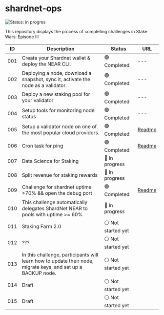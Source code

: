 # shardnet-ops

![Status: in progres](https://img.shields.io/badge/Status-in%20progress-brightgreen)

This repository displays the process of completing challenges in Stake Wars: Episode III

| ID | Description |  Status | URL | 
| ------ | ------ | ------ | ------ |
|001 |Create your Shardnet wallet & deploy the NEAR CLI.| :green_circle: Completed | --- |
|002 |Deploying a node, download a snapshot, sync it, activate the node as a validator.|:green_circle: Completed | --- |
|003 |Deploy a new staking pool for your validator| :green_circle: Completed | --- |
|004 |Setup tools for monitoring node status| :green_circle: Completed  | --- |
|005 |Setup a validator node on one of the most popular cloud providers.| :green_circle: Completed | [Readme](https://github.com/inc4/shardnet-ops/blob/main/challenges/Challenge-005.md) |
|006 |Cron task for ping| :green_circle: Completed | [Readme](https://github.com/inc4/shardnet-ops/blob/main/challenges/Challenge-006.md) |
|007 |Data Science for Staking| :large_blue_circle: In progress |  |
|008 |Split revenue for staking rewards| :large_blue_circle: In progress | |
|009 |Challenge for shardnet uptime >70% && open the debug port| :green_circle: Completed | [Readme](https://github.com/inc4/shardnet-ops/blob/main/challenges/Challenge-009.md) |
|010 |This challenge automatically delegates ShardNet NEAR to pools with uptime >= 60%| :large_blue_circle: In progress | |
|011 |Staking Farm 2.0| :white_circle: Not started yet |  |
|012 | ???| :white_circle: Not started yet |  |
|013 |In this challenge, participants will learn how to update their node, migrate keys, and set up a BACKUP node.| :white_circle: Not started yet | |
|014 | Draft | :white_circle: Not started yet | |
|015 | Draft | :white_circle: Not started yet | |
